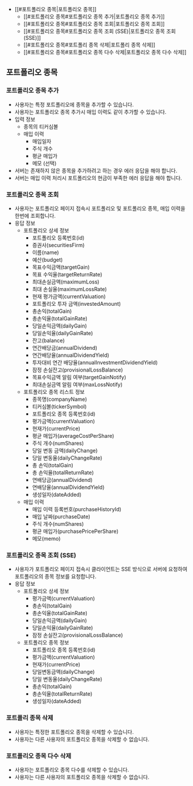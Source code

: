 - [[#포트폴리오 종목|포트폴리오 종목]]
	- [[#포트폴리오 종목#포트폴리오 종목 추가|포트폴리오 종목 추가]]
	- [[#포트폴리오 종목#포트폴리오 종목 조회|포트폴리오 종목 조회]]
	- [[#포트폴리오 종목#포트폴리오 종목 조회 (SSE)|포트폴리오 종목 조회 (SSE)]]
	- [[#포트폴리오 종목#포트폴리 종목 삭제|포트폴리 종목 삭제]]
	- [[#포트폴리오 종목#포트폴리오 종목 다수 삭제|포트폴리오 종목 다수 삭제]]


## 포트폴리오 종목
### 포트폴리오 종목 추가
- 사용자는 특정 포트폴리오에 종목을 추가할 수 있습니다.
- 사용자는 포트폴리오 종목 추가시 매입 이력도 같이 추가할 수 있습니다.
- 입력 정보
	- 종목의 티커심볼
	- 매입 이력
		- 매입일자
		- 주식 개수
		- 평균 매입가
		- 메모 (선택)
- 서버는 존재하지 않은 종목을 추가하려고 하는 경우 에러 응답을 해야 합니다.
- 서버는 매입 이력 처리시 포트폴리오의 현금이 부족한 에러 응답을 해야 합니다.

### 포트폴리오 종목 조회
- 사용자는 포트폴리오 페이지 접속시 포트폴리오 및 포트폴리오 종목, 매입 이력을 한번에 조회합니다.
- 응답 정보
	- 포트폴리오 상세 정보
		- 포트폴리오 등록번호(id)
		- 증권사(securitiesFirm)
		- 이름(name)
		- 예산(budget)
		- 목표수익금액(targetGain)
		- 목표 수익율(targetReturnRate)
		- 최대손실금액(maximumLoss)
		- 최대 손실율(maximumLossRate)
		- 현재 평가금액(currentValuation)
		- 포트폴리오 투자 금액(investedAmount)
		- 총손익(totalGain)
		- 총손익율(totalGainRate)
		- 당일손익금액(dailyGain)
		- 당일손익율(dailyGainRate)
		- 잔고(balance)
		- 연간배당금(annualDividend)
		- 연간배당율(annualDividendYield)
		- 투자대비 연간 배당율(annualInvestmentDividendYield)
		- 잠정 손실잔고(provisionalLossBalance)
		- 목표수익금액 알림 여부(targetGainNotify)
		- 최대손실금액 알림 여부(maxLossNotify)
	- 포트폴리오 종목 리스트 정보
		- 종목명(companyName)
		- 티커심볼(tickerSymbol)
		- 포트폴리오 종목 등록번호(id)
		- 평가금액(currentValuation)
		- 현재가(currentPrice)
		- 평균 매입가(averageCostPerShare)
		- 주식 개수(numShares)
		- 당일 변동 금액(dailyChange)
		- 당일 변동율(dailyChangeRate)
		- 총 손익(totalGain)
		- 총 손익율(totalReturnRate)
		- 연배당금(annualDividend)
		- 연배당율(annualDividendYield)
		- 생성일자(dateAdded)
	- 매입 이력
		- 매입 이력 등록번호(purchaseHistoryId)
		- 매입 날짜(purchaseDate)
		- 주식 개수(numShares)
		- 평균 매입가(purchasePricePerShare)
		- 메모(memo)

### 포트폴리오 종목 조회 (SSE)
- 사용자가 포트폴리오 페이지 접속시 클라이언트는 SSE 방식으로 서버에 요청하여 포트폴리오의 종목 정보를 요청합니다.
- 응답 정보
	- 포트폴리오 상세 정보
		- 평가금액(currentValuation)
		- 총손익(totalGain)
		- 총손익율(totalGainRate)
		- 당일손익금액(dailyGain)
		- 당일손익율(dailyGainRate)
		- 잠정 손실잔고(provisionalLossBalance)
	- 포트폴리오 종목 정보
		- 포트폴리오 종목 등록번호(id)
		- 평가금액(currentValuation)
		- 현재가(currentPrice)
		- 당일변동금액(dailyChange)
		- 당일 변동율(dailyChangeRate)
		- 총손익(totalGain)
		- 총손익율(totalReturnRate)
		- 생성일자(dateAdded)

### 포트폴리 종목 삭제
- 사용자는 특정한 포트폴리오 종목을 삭제할 수 있습니다.
- 사용자는 다른 사용자의 포트폴리오 종목을 삭제할 수 없습니다.

### 포트폴리오 종목 다수 삭제
- 사용자는 포트폴리오 종목 다수를 삭제할 수 있습니다.
- 사용자는 다른 사용자의 포트폴리오 종목을 삭제할 수 없습니다.


